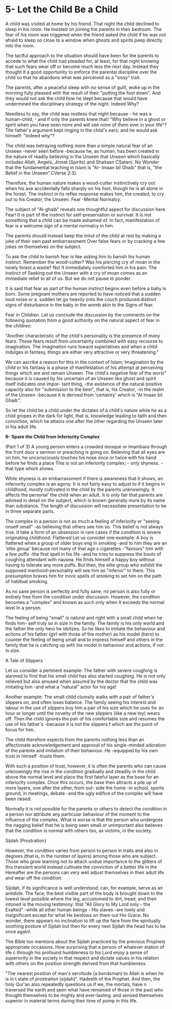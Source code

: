 5- Let the Child Be a Child
===========================

A child was visited at home by his friend. That night the child
declined to sleep in his room. He insisted on joining the parents in
their bedroom. The fear of his room was triggered when the friend asked
the child if he was not afraid to sleep so close to a window when ghosts
and spirits peep directly into the room.

The tactful approach to the situation should have been for the parents
to accede to what the child had pleaded for, at least, for that night
knowing that such fears wear off or become much less the next day.
Instead they thought it a good opportunity to enforce the parental
discipline over the child so that he abandons what was perceived as a
"sissy" trait.

The parents, after a peaceful sleep with no sense of guilt, woke up in
the morning fully pleased with the result of their "putting the foot
down". And they would not ask the child how he slept because that would
have undermined the disciplinary strategy of the night. Indeed Why?

Needless to say, the child was restless that night because - he was a
human-child, - and if only the parents knew that! "Why believe in a
ghost or spirit when you have seen none and will see none of them ever
in your life"? The father's argument kept ringing in the child's ears;
and he would ask himself: "Indeed why"?

The child was betraying nothing more than a simple natural fear of an
Unseen -never seen before -because he, as human, has been created in the
nature of readily believing in the Unseen that Unseen which basically
includes Allah, Angels, Jinnat (Spirits) and Shaitaan CSatan). No Wonder
that the fundamental teaching in Islam is "AI- Imaan bil Ghaib" that is,
"the Belief in the Unseen".CVerse 2:3).

Therefore, the human nature makes a wood-cutter instinctively cry out
when his axe accidentally falls sharply on his foot, though he is all
alone in the forest. The instinct in its reflex response makes him, the
created, to cry out to his Creator, the Unseen. Fear -Mental Normalcy.

The subject of "Al-ghaib" reveals one thoughtful aspect for discussion
here. Fear! It is part of the instinct for self-preservation or
survival. It is not something that a child can be made ashamed of. In
fact, manifestation of fear is a welcome sign of a mental normalcy in
him.

The parents should instead keep the mind of the child at rest by making
a joke of their own past embarrassment Over false fears or by cracking a
few jokes on themselves on the subject.

To ask the child to banish fear is like asking him to banish his human
instinct. Remember the wood-cutter? Was his piercing cry of moan in the
lonely forest a waste? No! It immediately comforted him in his pain. The
instinct of Seeking out the Unseen with a cry of moan comes as an
immediate relief to all of us. But we do not pause to ponder.

It is said that fear as part of the human instinct begins even before a
baby is born. Some pregnant mothers are reported to have noticed that a
sudden loud noise or a. sudden let go heavily onto the couch produced
distinct signs of disturbance in the baby in the womb akin to the Signs
of fear.

Fear in Children. Let us conclude the discussion by the comments on the
following quotation from a good authority on the natural aspect of fear
in the children:

"Another characteristic of the child's personality is the presence of
many fears. These fears result from uncertainty combined with easy
recourse to imagination. The imagination runs toward superlatives and
when a child indulges in fantasy, things are either very attractive or
very threatening."

We can ascribe a reason for this in the context of Islam; Imagination
by the child or his fantasy is a phase of manifestation of his attempt
at perceiving things which are and remain Unseen. The child's negative
fear of the worst" because it is caused by his uncertain of an Unseen
like ghost and spirit itself indicates one impor- tant thing, -the
existence of the natural positive capacity also for "submission to the
best", that is, his Creator, -in the realm of the Unseen -because it is
derived from 'certainty' which is "Al lmaan bil Ghaib".

So let the child be a child under the dictates of a child's nature
while he as a child gropes in the dark for light, that is, knowledge
leading to faith and then conviction, which he attains one after the
other regarding the Unseen later in his adult life.


**6- Spare the Child from Inferiority Complex**

(Part 1 of 3) A young person enters a crowded mosque or imambara
through the front door a sermon or preaching is going on. Believing that
all eyes are on him, he unconsciously touches his nose once or twice
with his hand before he finds a place This is not an inferiority
complex; - only shyness. - that type which shows.

While shyness is an embarrassment if there is awareness that it shows,
an inferiority complex is an agony. It is not fairly easy to adjust to
if it begins in childhood, mostly cultivated in the child by the parents
unknowingly. It affects the personal' the child when an adult. It is
only fair that parents are advised in detail on the subject, which is
known generally more by its name than substance. The length of
discussion will necessitate presentation to be in three separate
parts.

The complex in a person is not as much a feeling of inferiority or
"seeing onself small" -as believing that others see him so. This belief
is not always true. It take a form of an obsession in rare cases if the
condition is severe originating childhood. Flattered Let us consider one
example: A boy is flattered when a group of older boys eng in
smoking -and to him they are an 'elite group' because not many of that
age s cigarettes -"favours" him with a few puffs -the first spell in his
life -and he tries to suppress the bouts of coughing attendant with
nausea. He finds himself a happy boy without having to tolerate any more
puffs. But then, the elite group who exhibit the supposed
manhood-personality will see him as "inferior" to them. This presumption
braves him for more spells of smoking to set him on the path of habitual
smoking.

As no sane person is perfectly and fully sane; no person is also fully
or entirely free from the condition under discussion. However, the
condition becomes a "complex" and known as such only when It exceeds the
normal level In a person.

The feeling of being "small" is natural and right with a small child
when he finds him- self truly so in size in the family. The family is
his only world and the father the only hero he idolizes. So he likes to
imitate the behaviour and actions of his father (girl with those of the
mother) as his model (hero) to counter the feeling of being small and to
impress himself and others in the family that he is catching up with his
model in behaviour and actions, if not in size.

A Tale of Slippers

Let us consider a pertinent example: The father with severe coughing is
alarmed to find that his small child has also started coughing. He is
not only relieved but also amused when assured by the doctor that the
child was imitating him -and what a "natural" actor for his age!

Another example: The small child clumsily walks with a pair of father's
slippers on, and often loses balance. The family seeing his interest and
labour in the use of slippers buy him a pair of his size which he uses
for an hour or longer until the novelty of the new slippers (like a new
toy) wears off. Then the child ignores the pair of his comfortable size
and resumes the use of his father's -because it is not the slippers f
which are the point of focus for him.

The child therefore expects from the parents nothing less than an
affectionate acknowledgement and approval of his single-minded adoration
of the parents and imitation of their behaviour. He -equipped by his own
trust in himself -trusts them.

With such a position of trust, however, it is often the parents who can
cause unknowingly the rise in the condition gradually and steadily in
the child above the normal level and place the first fateful layer as
the base for an inferiority complex. Once this occurs, the base then
attracts a pile up of more layers, one after the other, from out- side
the home -in school, sports ground, in meetings, debate -and the ugly
edifice of the complex will have been raised.

Normally it is not possible for the parents or others to detect the
condition in a person nor attribute any particular behaviour of the
moment to the influence of the complex. What is worse is that the person
who undergoes the nagging belief that he is being seen small or
unimportant also believes that the condition is normal with others too,
as victims, in the society.

Sijdah (Prostration}

However, the condition varies from person to person in traits and also
in degrees (that is, in the number of layers) among those who are
subject. Those who grow learning not to attach undue importance to the
glitters of this transient world instead cultivate the conviction of a
better life in the Hereafter are the persons can very well adjust
themselves in their adult life and wear off the condition.

Sijidah, if its significance is well understood, can, for example,
serve as an antidote. The face, the best visible part of the body is
brought down to the lowest level possible where the leg, accustomed to
dirt, tread; and then intoned is the moving testimony: that "All Glory
to My Lord only - the Exalted" -while all other human beings - His
slaves -are lowly and insignificant except for what He bestows on them
out His Grace. No wonder, there appears no inclination to lift up the
face from the spiritually soothing posture of Sijdah but then for every
next Sijdah the head has to be once again!.

The Bible too mentions about the Sijdah practiced by the previous
Prophets appropriate occasions. How surprising that a person of whatever
station of life c through his profound humbleness to his Lord enjoy a
sense of superiority in the society in that respect and dictate values
in his relation with others on the position strength derived from that
humbleness.

"The nearest position of man's servitude (a bondsman) to Allah is when
he is in t state of prostration (sijdah)". Hadeeth of the Prophet. And
then, the holy Qur'an also repeatedly questions us if we, the mortals,
have n traversed the earth and seen what have remained of those in the
past who thought themselves to be mighty and ever-lasting. and sensed
themselves superior in material terms during their time of pomp in this
life.


